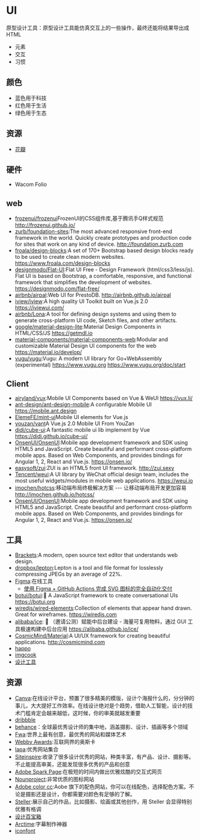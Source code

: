 # UI

原型设计工具：原型设计工具能仿真交互上的一些操作，最终还能将结果导出成 HTML

* 元素
* 交互
* 习惯

## 颜色

* 蓝色用于科技
* 红色用于生活
* 绿色用于生态

## 资源

* [花瓣](http://huaban.com/)

## 硬件

* Wacom Folio

## web

* [frozenui/frozenui](https://github.com/frozenui/frozenui)FrozenUI的CSS组件库,基于腾讯手Q样式规范 http://frozenui.github.io/
* [zurb/foundation-sites](https://github.com/zurb/foundation-sites):The most advanced responsive front-end framework in the world. Quickly create prototypes and production code for sites that work on any kind of device. http://foundation.zurb.com
* [froala/design-blocks](https://github.com/froala/design-blocks):A set of 170+ Bootstrap based design blocks ready to be used to create clean modern websites. https://www.froala.com/design-blocks
* [designmodo/Flat-UI](https://github.com/designmodo/Flat-UI):Flat UI Free - Design Framework (html/css3/less/js). Flat UI is based on Bootstrap, a comfortable, responsive, and functional framework that simplifies the development of websites. https://designmodo.com/flat-free/
* [airbnb/airpal](https://github.com/airbnb/airpal):Web UI for PrestoDB. http://airbnb.github.io/airpal
* [iview/iview](https://github.com/iview/iview):A high quality UI Toolkit built on Vue.js 2.0 https://iviewui.com/
* [airbnb/Lona](https://github.com/airbnb/Lona):A tool for defining design systems and using them to generate cross-platform UI code, Sketch files, and other artifacts.
* [google/material-design-lite](https://github.com/google/material-design-lite):Material Design Components in HTML/CSS/JS https://getmdl.io
* [material-components/material-components-web](https://github.com/material-components/material-components-web):Modular and customizable Material Design UI components for the web https://material.io/develop/
* [vugu/vugu](https://github.com/vugu/vugu):Vugu: A modern UI library for Go+WebAssembly (experimental) https://www.vugu.org  https://www.vugu.org/doc/start

## Client

* [airyland/vux](https://github.com/airyland/vux):Mobile UI Components based on Vue & WeUI https://vux.li/
* [ant-design/ant-design-mobile](https://github.com/ant-design/ant-design-mobile):A configurable Mobile UI https://mobile.ant.design
* [ElemeFE/mint-ui](https://github.com/ElemeFE/mint-ui)Mobile UI elements for Vue.js
* [youzan/vant](https://github.com/youzan/vant)A Vue.js 2.0 Mobile UI From YouZan
* [didi/cube-ui](https://github.com/didi/cube-ui):A fantastic mobile ui lib implement by Vue https://didi.github.io/cube-ui/
* [OnsenUI/OnsenUI](https://github.com/OnsenUI/OnsenUI):Mobile app development framework and SDK using HTML5 and JavaScript. Create beautiful and performant cross-platform mobile apps. Based on Web Components, and provides bindings for Angular 1, 2, React and Vue.js. https://onsen.io/
* [easysoft/zui](https://github.com/easysoft/zui):ZUI is an HTML5 front UI framework. http://zui.sexy
* [Tencent/weui](https://github.com/Tencent/weui):A UI library by WeChat official design team, includes the most useful widgets/modules in mobile web applications. https://weui.io
* [imochen/hotcss](https://github.com/imochen/hotcss):移动端布局终极解决方案 --- 让移动端布局开发更加容易 http://imochen.github.io/hotcss/
* [OnsenUI/OnsenUI](https://github.com/OnsenUI/OnsenUI):Mobile app development framework and SDK using HTML5 and JavaScript. Create beautiful and performant cross-platform mobile apps. Based on Web Components, and provides bindings for Angular 1, 2, React and Vue.js. https://onsen.io/

## 工具

* [Brackets](http://brackets.io/):A modern, open source text editor that understands web design.
* [dropbox/lepton](https://github.com/dropbox/lepton):Lepton is a tool and file format for losslessly compressing JPEGs by an average of 22%.
* [Figma](https://www.figma.com/):在线工具
	- [使用 Figma + GitHub Actions 完成 SVG 图标的完全自动化交付](https://sspai.com/post/61182)
* [botui/botui](https://github.com/botui/botui):🤖 A JavaScript framework to create conversational UIs https://botui.org
* [wiredjs/wired-elements](https://github.com/wiredjs/wired-elements):Collection of elements that appear hand drawn. Great for wireframes. https://wiredjs.com
* [alibaba/ice](https://github.com/alibaba/ice/): 🚀 （邀请公测）赋能中后台建设 - 海量可复用物料，通过 GUI 工具极速构建中后台应用 https://alibaba.github.io/ice/
* [CosmicMind/Material](https://github.com/CosmicMind/Material):A UI/UX framework for creating beautiful applications. http://cosmicmind.com
* [happo](https://happo.io/)
* [imgcook](https://imgcook.taobao.org)
* [设计工具](https://www.canva.cn)

## 资源

* [Canva](https://www.canva.com/):在线设计平台，预置了很多精美的模版，设计个海报什么的，分分钟的事儿，大大提好工作效率。在线设计绝对是个趋势，借助人工智能，设计的技术门槛肯定会越来越低，这时候，你的审美就越发重要
* [dribbble](https://dribbble.com/)
* [behance](https://www.behance.net/)：全球最优秀设计师的集中地，涵盖摄影、设计、插画等多个领域
* [Fwa](https://thefwa.com/):世界上最有创意，最优秀的网站和媒体艺术
* [Webby Awards](https://www.webbyawards.com/):互联网界的奥斯卡
* [lapa](http://www.lapa.ninja):优秀网站集合
* [Siteinspire](https://www.siteinspire.com/):收录了很多设计优秀的网站，种类丰富，有产品、设计、摄影等。不止能提高审美，还能发现很多优秀的产品和创意
* [Adobe Spark Page]():在极短的时间内做出优雅炫酷的交互式网页
* [Nounproject](https://thenounproject.com/):非常优质的图标网站
* [Adobe color cc](https://color.adobe.com/):Aobe 旗下的配色网站，你可以在线配色，选择配色方案。不论是摄影还是设计，你都需要对颜色有足够的了解。
* [Steller](https://steller.co/):展示自己的作品，比如摄影、绘画或其他创作，用 Steller 会显得特别优雅有格调
* [设计百宝箱](https://uirush.com/)
* [Arctime](http://www.arctime.org/):字幕制作神器
* [iconfont](http://iconfont.cn/)
